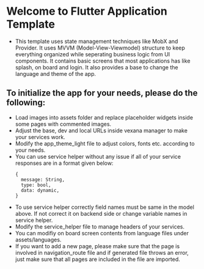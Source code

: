 # Welcome to Flutter Application Template
  * This template uses state management techniques like MobX and Provider. It uses MVVM (Model-View-Viewmodel) structure to keep everything organized while seperating      business logic from UI components. It contains basic screens that most applications has like splash, on board and login. It also provides a base to change the            language and theme of the app.
  ## To initialize the app for your needs, please do the following:
   * Load images into assets folder and replace placeholder widgets inside some pages with commented images.
   * Adjust the base, dev and local URLs inside vexana manager to make your services work.
   * Modify the app_theme_light file to adjust colors, fonts etc. according to your needs.
   * You can use service helper without any issue if all of your service responses are in a format given below:
      ```   
      {
        message: String,
        type: bool,
        data: dynamic,
      }
   * To use service helper correctly field names must be same in the model above. If not correct it on backend side or change variable names in service helper.
   * Modify the service_helper file to manage headers of your services.
   * You can modifiy on board screen contents from language files under assets/languages.
   * If you want to add a new page, please make sure that the page is involved in navigation_route file and if generated file throws an error, just make sure that all pages are included in the file are imported.

